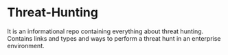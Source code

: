 # Threat-Hunting
It is an informational repo containing everything about threat hunting.
Contains links and types and ways to perform a threat hunt in an enterprise environment.

